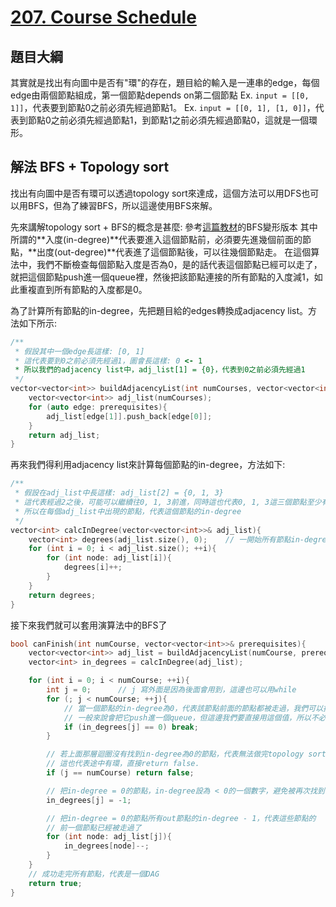 # [207. Course Schedule](https://leetcode.com/problems/course-schedule/)

## 題目大綱
其實就是找出有向圖中是否有"環"的存在，題目給的輸入是一連串的edge，每個edge由兩個節點組成，第一個節點depends on第二個節點
Ex.
`input = [[0, 1]]`，代表要到節點0之前必須先經過節點1。
Ex.
`input = [[0, 1], [1, 0]]`，代表到節點0之前必須先經過節點1，到節點1之前必須先經過節點0，這就是一個環形。

## 解法 BFS + Topology sort
找出有向圖中是否有環可以透過topology sort來達成，這個方法可以用DFS也可以用BFS，但為了練習BFS，所以這邊使用BFS來解。

先來講解topology sort + BFS的概念是甚麼:
參考[這篇教材](https://www.csie.ntu.edu.tw/~sprout/algo2017/ppt_pdf/topological_sort.pdf)的BFS變形版本
其中所謂的**入度(in-degree)**代表要進入這個節點前，必須要先進幾個前面的節點，**出度(out-degree)**代表進了這個節點後，可以往幾個節點走。
在這個算法中，我們不斷檢查每個節點入度是否為0，是的話代表這個節點已經可以走了，就把這個節點push進一個queue裡，然後把該節點連接的所有節點的入度減1，如此重複直到所有節點的入度都是0。

為了計算所有節點的in-degree，先把題目給的edges轉換成adjacency list。方法如下所示:

```cpp
/**
 * 假設其中一個edge長這樣: [0, 1]
 * 這代表要到0之前必須先經過1，圖會長這樣: 0 <- 1
 * 所以我們的adjacency list中，adj_list[1] = {0}，代表到0之前必須先經過1
 */
vector<vector<int>> buildAdjacencyList(int numCourses, vector<vector<int>>& prerequisites){
    vector<vector<int>> adj_list(numCourses);
    for (auto edge: prerequisites){
        adj_list[edge[1]].push_back[edge[0]];
    }
    return adj_list;
}
```

再來我們得利用adjacency list來計算每個節點的in-degree，方法如下:

```cpp
/**
 * 假設在adj_list中長這樣: adj_list[2] = {0, 1, 3}
 * 這代表經過2之後，可能可以繼續往0, 1, 3前進，同時這也代表0, 1, 3這三個節點至少有一個in-degree是2
 * 所以在每個adj_list中出現的節點，代表這個節點的in-degree
 */
vector<int> calcInDegree(vector<vector<int>>& adj_list){
    vector<int> degrees(adj_list.size(), 0);    // 一開始所有節點in-degree都設為0
    for (int i = 0; i < adj_list.size(); ++i){
        for (int node: adj_list[i]){
            degrees[i]++;
        }
    }
    return degrees;
}
```

接下來我們就可以套用演算法中的BFS了

```cpp
bool canFinish(int numCourse, vector<vector<int>>& prerequisites){
    vector<vector<int>> adj_list = buildAdjacencyList(numCourse, prerequisites);
    vector<int> in_degrees = calcInDegree(adj_list);

    for (int i = 0; i < numCourse; ++i){
        int j = 0;      // j 寫外面是因為後面會用到，這邊也可以用while
        for (; j < numCourse; ++j){
            // 當一個節點的in-degree為0，代表該節點前面的節點都被走過，我們可以接著走這個節點了。
            // 一般來說會把它push進一個queue，但這邊我們要直接用這個值，所以不必浪費空間
            if (in_degrees[j] == 0) break;
        }

        // 若上面那層迴圈沒有找到in-degree為0的節點，代表無法做完topology sort
        // 這也代表途中有環，直接return false.
        if (j == numCourse) return false;

        // 把in-degree = 0的節點，in-degree設為 < 0的一個數字，避免被再次找到
        in_degrees[j] = -1;

        // 把in-degree = 0的節點所有out節點的in-degree - 1，代表這些節點的
        // 前一個節點已經被走過了
        for (int node: adj_list[j]){
            in_degrees[node]--;
        }
    }
    // 成功走完所有節點，代表是一個DAG
    return true;
}

```